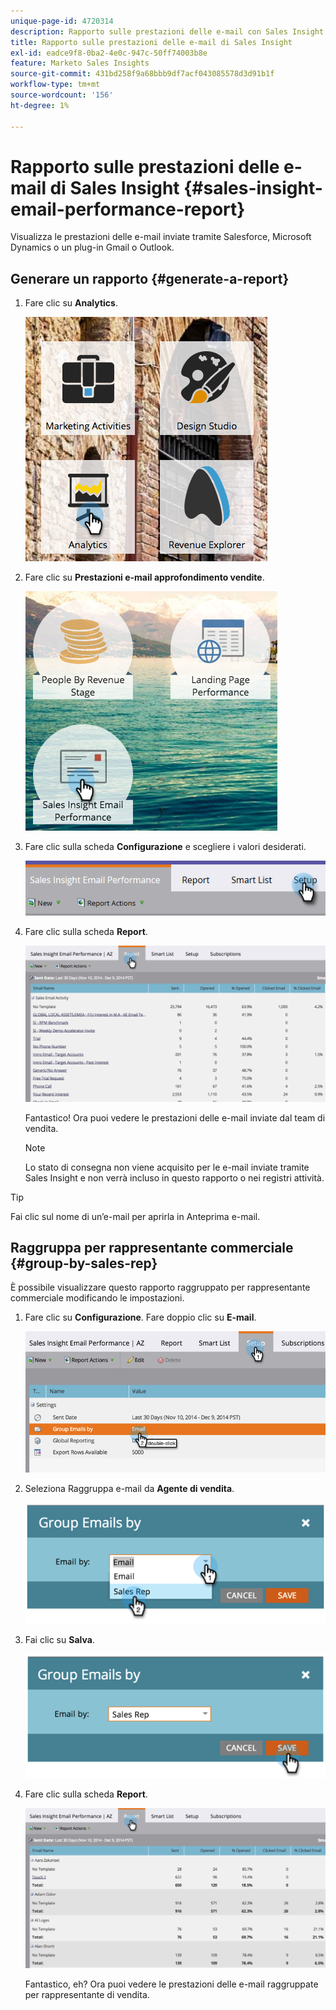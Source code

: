 ```yaml
---
unique-page-id: 4720314
description: Rapporto sulle prestazioni delle e-mail con Sales Insight - Documenti Marketo - Documentazione del prodotto
title: Rapporto sulle prestazioni delle e-mail di Sales Insight
exl-id: eadce9f8-0ba2-4e0c-947c-50ff74003b8e
feature: Marketo Sales Insights
source-git-commit: 431bd258f9a68bbb9df7acf043085578d3d91b1f
workflow-type: tm+mt
source-wordcount: '156'
ht-degree: 1%

---
```


# Rapporto sulle prestazioni delle e-mail di Sales Insight {#sales-insight-email-performance-report}

Visualizza le prestazioni delle e-mail inviate tramite Salesforce, Microsoft Dynamics o un plug-in Gmail o Outlook.

## Generare un rapporto {#generate-a-report}

1. Fare clic su **Analytics**.

   ![](assets/mainnav-analyticshand-small.png)

1. Fare clic su **Prestazioni e-mail approfondimento vendite**.

   ![](assets/analytics-salesemailreporthand.png)

1. Fare clic sulla scheda **Configurazione** e scegliere i valori desiderati.

   ![](assets/three.png)

1. Fare clic sulla scheda **Report**.

   ![](assets/image2014-12-9-12-3a5-3a35.png)

   Fantastico! Ora puoi vedere le prestazioni delle e-mail inviate dal team di vendita.

   >[!NOTE]
   >
   >Lo stato di consegna non viene acquisito per le e-mail inviate tramite Sales Insight e non verrà incluso in questo rapporto o nei registri attività.

>[!TIP]
>
>Fai clic sul nome di un’e-mail per aprirla in Anteprima e-mail.

## Raggruppa per rappresentante commerciale {#group-by-sales-rep}

È possibile visualizzare questo rapporto raggruppato per rappresentante commerciale modificando le impostazioni.

1. Fare clic su **Configurazione**. Fare doppio clic su **E-mail**.

   ![](assets/image2014-12-9-12-3a12-3a19.png)

1. Seleziona Raggruppa e-mail da **Agente di vendita**.

   ![](assets/image2014-12-9-12-3a16-3a42.png)

1. Fai clic su **Salva**.

   ![](assets/image2014-12-9-12-3a17-3a39.png)

1. Fare clic sulla scheda **Report**.

   ![](assets/image2014-12-9-12-3a19-3a7.png)

   Fantastico, eh? Ora puoi vedere le prestazioni delle e-mail raggruppate per rappresentante di vendita.
